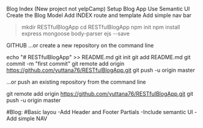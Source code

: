 Blog Index (New project not yelpCamp)
Setup Blog App
Use Semantic UI
Create the Blog Model
Add INDEX route and template
Add simple nav bar
 
>mkdir RESTfulBlogApp
>cd RESTfulBlogApp
>npm init
>npm install express mongoose body-parser ejs --save


GITHUB
…or create a new repository on the command line

echo "# RESTfulBlogApp" >> README.md
  git init
  git add README.md
  git commit -m "first commit"
  git remote add origin https://github.com/yuttana76/RESTfulBlogApp.git
  git push -u origin master
  
…or push an existing repository from the command line

git remote add origin https://github.com/yuttana76/RESTfulBlogApp.git
  git push -u origin master


#Blog: #Basic layou
-Add Header and Footer Partials
-Include semantic UI
-Add simple NAV
